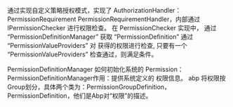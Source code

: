 ﻿通过实现自定义策略授权模式，实现了 AuthorizationHandler：
   PermissionRequirement
   PermissionRequirementHandler，内部通过 IPermissionChecker 进行权限检查。
   在 PermissionChecker 实现中，
   通过 “PermissionDefinitionManager” 获取 “PermissionDefinition”
   通过 “PermissionValueProviders”  对 获得的权限进行检查,
   只要有一个 “PermissionValueProviders” 检查通过，则满足条件。


PermissionDefinitionManager 如何初始化系统的 Permission：
    PermissionDefinitionManager作用：提供系统定义的 权限信息。
    abp 将权限按Group划分，具体两个类为：PermissionGroupDefinition， PermissionDefinition，他们是Abp对“权限”的描述。

    
	
   
